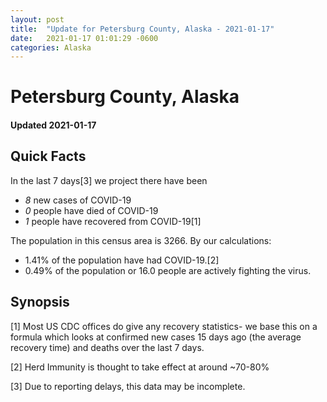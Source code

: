 ```yaml
---
layout: post
title:  "Update for Petersburg County, Alaska - 2021-01-17"
date:   2021-01-17 01:01:29 -0600
categories: Alaska
---
```


# Petersburg County, Alaska
#### Updated 2021-01-17

## Quick Facts

In the last 7 days[3] we project there have been
- *8* new cases of COVID-19
- *0* people have died of COVID-19
- *1* people have recovered from COVID-19[1]

The population in this census area is 3266. By our calculations:
- 1.41% of the population have had COVID-19.[2]
- 0.49% of the population or 16.0 people are actively fighting the virus.

## Synopsis




[1] Most US CDC offices do give any recovery statistics- we base this on a formula which looks at confirmed new cases
15 days ago (the average recovery time) and deaths over the last 7 days.

[2] Herd Immunity is thought to take effect at around ~70-80%

[3] Due to reporting delays, this data may be incomplete.
 
    